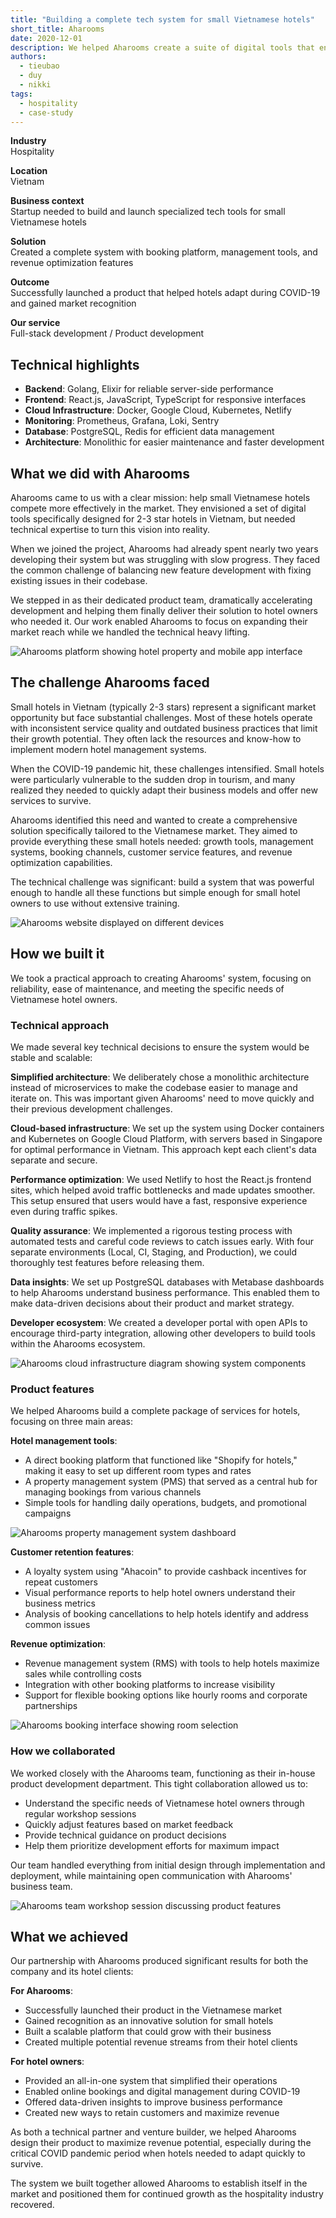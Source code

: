 ```yaml
---
title: "Building a complete tech system for small Vietnamese hotels"
short_title: Aharooms
date: 2020-12-01
description: We helped Aharooms create a suite of digital tools that enables small hotels in Vietnam to improve operations, increase bookings, and boost revenue, especially during the challenging COVID-19 period when adaptation was crucial.
authors: 
  - tieubao
  - duy
  - nikki
tags: 
  - hospitality
  - case-study
---
```


**Industry**\
Hospitality

**Location**\
Vietnam

**Business context**\
Startup needed to build and launch specialized tech tools for small Vietnamese hotels

**Solution**\
Created a complete system with booking platform, management tools, and revenue optimization features

**Outcome**\
Successfully launched a product that helped hotels adapt during COVID-19 and gained market recognition

**Our service**\
Full-stack development / Product development

## Technical highlights

- **Backend**: Golang, Elixir for reliable server-side performance
- **Frontend**: React.js, JavaScript, TypeScript for responsive interfaces
- **Cloud Infrastructure**: Docker, Google Cloud, Kubernetes, Netlify
- **Monitoring**: Prometheus, Grafana, Loki, Sentry
- **Database**: PostgreSQL, Redis for efficient data management
- **Architecture**: Monolithic for easier maintenance and faster development

## What we did with Aharooms

Aharooms came to us with a clear mission: help small Vietnamese hotels compete more effectively in the market. They envisioned a set of digital tools specifically designed for 2-3 star hotels in Vietnam, but needed technical expertise to turn this vision into reality.

When we joined the project, Aharooms had already spent nearly two years developing their system but was struggling with slow progress. They faced the common challenge of balancing new feature development with fixing existing issues in their codebase.

We stepped in as their dedicated product team, dramatically accelerating development and helping them finally deliver their solution to hotel owners who needed it. Our work enabled Aharooms to focus on expanding their market reach while we handled the technical heavy lifting.

![Aharooms platform showing hotel property and mobile app interface](assets/aharooms-main.webp)

## The challenge Aharooms faced

Small hotels in Vietnam (typically 2-3 stars) represent a significant market opportunity but face substantial challenges. Most of these hotels operate with inconsistent service quality and outdated business practices that limit their growth potential. They often lack the resources and know-how to implement modern hotel management systems.

When the COVID-19 pandemic hit, these challenges intensified. Small hotels were particularly vulnerable to the sudden drop in tourism, and many realized they needed to quickly adapt their business models and offer new services to survive.

Aharooms identified this need and wanted to create a comprehensive solution specifically tailored to the Vietnamese market. They aimed to provide everything these small hotels needed: growth tools, management systems, booking channels, customer service features, and revenue optimization capabilities.

The technical challenge was significant: build a system that was powerful enough to handle all these functions but simple enough for small hotel owners to use without extensive training.

![Aharooms website displayed on different devices](assets/aharooms-website.webp)

## How we built it

We took a practical approach to creating Aharooms' system, focusing on reliability, ease of maintenance, and meeting the specific needs of Vietnamese hotel owners.

### Technical approach

We made several key technical decisions to ensure the system would be stable and scalable:

**Simplified architecture**: We deliberately chose a monolithic architecture instead of microservices to make the codebase easier to manage and iterate on. This was important given Aharooms' need to move quickly and their previous development challenges.

**Cloud-based infrastructure**: We set up the system using Docker containers and Kubernetes on Google Cloud Platform, with servers based in Singapore for optimal performance in Vietnam. This approach kept each client's data separate and secure.

**Performance optimization**: We used Netlify to host the React.js frontend sites, which helped avoid traffic bottlenecks and made updates smoother. This setup ensured that users would have a fast, responsive experience even during traffic spikes.

**Quality assurance**: We implemented a rigorous testing process with automated tests and careful code reviews to catch issues early. With four separate environments (Local, CI, Staging, and Production), we could thoroughly test features before releasing them.

**Data insights**: We set up PostgreSQL databases with Metabase dashboards to help Aharooms understand business performance. This enabled them to make data-driven decisions about their product and market strategy.

**Developer ecosystem**: We created a developer portal with open APIs to encourage third-party integration, allowing other developers to build tools within the Aharooms ecosystem.

![Aharooms cloud infrastructure diagram showing system components](assets/aharooms-infrastructure.webp)

### Product features

We helped Aharooms build a complete package of services for hotels, focusing on three main areas:

**Hotel management tools**:

- A direct booking platform that functioned like "Shopify for hotels," making it easy to set up different room types and rates
- A property management system (PMS) that served as a central hub for managing bookings from various channels
- Simple tools for handling daily operations, budgets, and promotional campaigns

![Aharooms property management system dashboard](assets/aharooms-pms.webp)

**Customer retention features**:

- A loyalty system using "Ahacoin" to provide cashback incentives for repeat customers
- Visual performance reports to help hotel owners understand their business metrics
- Analysis of booking cancellations to help hotels identify and address common issues

**Revenue optimization**:

- Revenue management system (RMS) with tools to help hotels maximize sales while controlling costs
- Integration with other booking platforms to increase visibility
- Support for flexible booking options like hourly rooms and corporate partnerships

![Aharooms booking interface showing room selection](assets/aharooms-booking.webp)

### How we collaborated

We worked closely with the Aharooms team, functioning as their in-house product development department. This tight collaboration allowed us to:

- Understand the specific needs of Vietnamese hotel owners through regular workshop sessions
- Quickly adjust features based on market feedback
- Provide technical guidance on product decisions
- Help them prioritize development efforts for maximum impact

Our team handled everything from initial design through implementation and deployment, while maintaining open communication with Aharooms' business team.

![Aharooms team workshop session discussing product features](assets/aharooms-workshop.webp)

## What we achieved

Our partnership with Aharooms produced significant results for both the company and its hotel clients:

**For Aharooms**:

- Successfully launched their product in the Vietnamese market
- Gained recognition as an innovative solution for small hotels
- Built a scalable platform that could grow with their business
- Created multiple potential revenue streams from their hotel clients

**For hotel owners**:

- Provided an all-in-one system that simplified their operations
- Enabled online bookings and digital management during COVID-19
- Offered data-driven insights to improve business performance
- Created new ways to retain customers and maximize revenue

As both a technical partner and venture builder, we helped Aharooms design their product to maximize revenue potential, especially during the critical COVID pandemic period when hotels needed to adapt quickly to survive.

The system we built together allowed Aharooms to establish itself in the market and positioned them for continued growth as the hospitality industry recovered.
